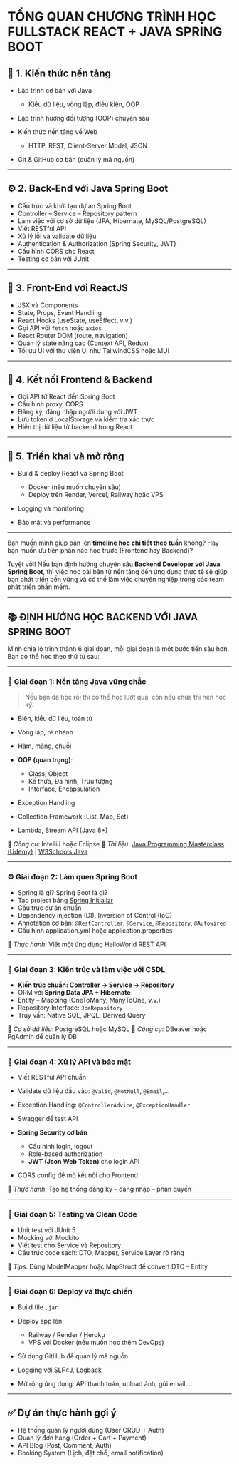 # TỔNG QUAN CHƯƠNG TRÌNH HỌC FULLSTACK REACT + JAVA SPRING BOOT

## 🧠 1. **Kiến thức nền tảng**

* Lập trình cơ bản với Java

  * Kiểu dữ liệu, vòng lặp, điều kiện, OOP
* Lập trình hướng đối tượng (OOP) chuyên sâu
* Kiến thức nền tảng về Web

  * HTTP, REST, Client-Server Model, JSON
* Git & GitHub cơ bản (quản lý mã nguồn)

---

## ⚙️ 2. **Back-End với Java Spring Boot**

* Cấu trúc và khởi tạo dự án Spring Boot
* Controller – Service – Repository pattern
* Làm việc với cơ sở dữ liệu (JPA, Hibernate, MySQL/PostgreSQL)
* Viết RESTful API
* Xử lý lỗi và validate dữ liệu
* Authentication & Authorization (Spring Security, JWT)
* Cấu hình CORS cho React
* Testing cơ bản với JUnit

---

## 🎨 3. **Front-End với ReactJS**

* JSX và Components
* State, Props, Event Handling
* React Hooks (useState, useEffect, v.v.)
* Gọi API với `fetch` hoặc `axios`
* React Router DOM (route, navigation)
* Quản lý state nâng cao (Context API, Redux)
* Tối ưu UI với thư viện UI như TailwindCSS hoặc MUI

---

## 🔗 4. **Kết nối Frontend & Backend**

* Gọi API từ React đến Spring Boot
* Cấu hình proxy, CORS
* Đăng ký, đăng nhập người dùng với JWT
* Lưu token ở LocalStorage và kiểm tra xác thực
* Hiển thị dữ liệu từ backend trong React

---

## 🚀 5. **Triển khai và mở rộng**

* Build & deploy React và Spring Boot

  * Docker (nếu muốn chuyên sâu)
  * Deploy trên Render, Vercel, Railway hoặc VPS
* Logging và monitoring
* Bảo mật và performance

---

Bạn muốn mình giúp bạn lên **timeline học chi tiết theo tuần** không? Hay bạn muốn ưu tiên phần nào học trước (Frontend hay Backend)?

Tuyệt vời! Nếu bạn định hướng chuyên sâu **Backend Developer với Java Spring Boot**, thì việc học bài bản từ nền tảng đến ứng dụng thực tế sẽ giúp bạn phát triển bền vững và có thể làm việc chuyên nghiệp trong các team phát triển phần mềm.

---

## 📚 ĐỊNH HƯỚNG HỌC BACKEND VỚI JAVA SPRING BOOT

Mình chia lộ trình thành 6 giai đoạn, mỗi giai đoạn là một bước tiến sâu hơn. Bạn có thể học theo thứ tự sau:

---

### 🧱 **Giai đoạn 1: Nền tảng Java vững chắc**

> Nếu bạn đã học rồi thì có thể học lướt qua, còn nếu chưa thì nên học kỹ.

* Biến, kiểu dữ liệu, toán tử
* Vòng lặp, rẽ nhánh
* Hàm, mảng, chuỗi
* **OOP (quan trọng)**:

  * Class, Object
  * Kế thừa, Đa hình, Trừu tượng
  * Interface, Encapsulation
* Exception Handling
* Collection Framework (List, Map, Set)
* Lambda, Stream API (Java 8+)

📌 *Công cụ*: IntelliJ hoặc Eclipse
📌 *Tài liệu*: [Java Programming Masterclass (Udemy)](https://www.udemy.com/course/java-the-complete-java-developer-course/) | [W3Schools Java](https://www.w3schools.com/java/)

---

### ⚙️ **Giai đoạn 2: Làm quen Spring Boot**

* Spring là gì? Spring Boot là gì?
* Tạo project bằng [Spring Initializr](https://start.spring.io/)
* Cấu trúc dự án chuẩn
* Dependency injection (DI), Inversion of Control (IoC)
* Annotation cơ bản: `@RestController`, `@Service`, `@Repository`, `@Autowired`
* Cấu hình application.yml hoặc application.properties

📌 *Thực hành*: Viết một ứng dụng HelloWorld REST API

---

### 🧩 **Giai đoạn 3: Kiến trúc và làm việc với CSDL**

* **Kiến trúc chuẩn: Controller → Service → Repository**
* ORM với **Spring Data JPA + Hibernate**
* Entity – Mapping (OneToMany, ManyToOne, v.v.)
* Repository Interface: `JpaRepository`
* Truy vấn: Native SQL, JPQL, Derived Query

📌 *Cơ sở dữ liệu*: PostgreSQL hoặc MySQL
📌 *Công cụ*: DBeaver hoặc PgAdmin để quản lý DB

---

### 🔐 **Giai đoạn 4: Xử lý API và bảo mật**

* Viết RESTful API chuẩn
* Validate dữ liệu đầu vào: `@Valid`, `@NotNull`, `@Email`,...
* Exception Handling: `@ControllerAdvice`, `@ExceptionHandler`
* Swagger để test API
* **Spring Security cơ bản**

  * Cấu hình login, logout
  * Role-based authorization
  * **JWT (Json Web Token)** cho login API
* CORS config để mở kết nối cho Frontend

📌 *Thực hành*: Tạo hệ thống đăng ký – đăng nhập – phân quyền

---

### 🧪 **Giai đoạn 5: Testing và Clean Code**

* Unit test với JUnit 5
* Mocking với Mockito
* Viết test cho Service và Repository
* Cấu trúc code sạch: DTO, Mapper, Service Layer rõ ràng

📌 *Tips*: Dùng ModelMapper hoặc MapStruct để convert DTO – Entity

---

### 🚀 **Giai đoạn 6: Deploy và thực chiến**

* Build file `.jar`
* Deploy app lên:

  * Railway / Render / Heroku
  * VPS với Docker (nếu muốn học thêm DevOps)
* Sử dụng GitHub để quản lý mã nguồn
* Logging với SLF4J, Logback
* Mở rộng ứng dụng: API thanh toán, upload ảnh, gửi email,…

---

## ✅ **Dự án thực hành gợi ý**

* Hệ thống quản lý người dùng (User CRUD + Auth)
* Quản lý đơn hàng (Order + Cart + Payment)
* API Blog (Post, Comment, Auth)
* Booking System (Lịch, đặt chỗ, email notification)